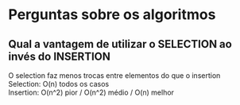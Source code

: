 # Perguntas sobre os algoritmos
## Qual a vantagem de utilizar o SELECTION ao invés do INSERTION
O selection faz menos trocas entre elementos do que o insertion  
Selection: O(n) todos os casos  
Insertion: O(n^2) pior / O(n^2) médio / O(n) melhor 